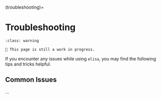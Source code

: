 (troubleshooting)=

# Troubleshooting

```{admonition} Warning
:class: warning

🚧 This page is still a work in progress.
```

If you encounter any issues while using ``elisa``, you may find the following tips and tricks helpful.

## Common Issues

...
